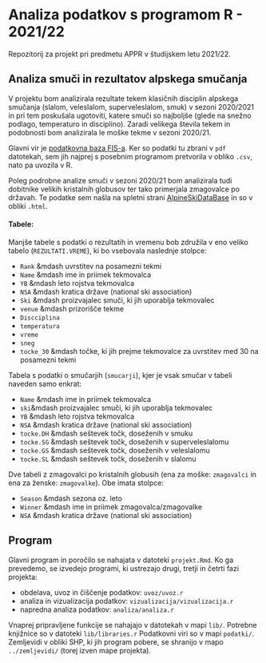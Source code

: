 # Analiza podatkov s programom R - 2021/22

Repozitorij za projekt pri predmetu APPR v študijskem letu 2021/22. 

## Analiza smuči in rezultatov alpskega smučanja

V projektu bom analizirala rezultate tekem klasičnih disciplin alpskega smučanja (slalom, veleslalom, superveleslalom, smuk) v sezoni 2020/2021 in pri tem poskušala ugotoviti, katere smuči so najboljše (glede na snežno podlago, temperaturo in disciplino). Zaradi velikega števila tekem in podobnosti bom analizirala le moške tekme v sezoni 2020/21.

Glavni vir je [podatkovna baza FIS-a](https://www.fis-ski.com/DB/alpine-skiing/calendar-results.html?eventselection=results&place=&sectorcode=AL&seasoncode=2021&categorycode=WC&disciplinecode=&gendercode=M&racedate=&racecodex=&nationcode=&seasonmonth=X-2021&saveselection=-1&seasonselection=). Ker so podatki tu zbrani v `pdf` datotekah, sem jih najprej s posebnim programom pretvorila v obliko `.csv`, nato pa uvozila v R.

Poleg podrobne analize smuči v sezoni 2020/21 bom analizirala tudi dobitnike velikih kristalnih globusov ter tako primerjala zmagovalce po državah. Te podatke sem našla na spletni strani [AlpineSkiDataBase](https://ski-db.com/db/stats/overall_m_gc.php) in so v obliki `.html`.

#### Tabele:
Manjše tabele s podatki o rezultatih in vremenu bob združila v eno veliko tabelo (`REZULTATI.VREME`), ki bo vsebovala naslednje stolpce:
* `Rank` &mdash uvrstitev na posamezni tekmi
* `Name` &mdash ime in priimek tekmovalca
* `YB` &mdash leto rojstva tekmovalca
* `NSA` &mdash kratica države (national ski association)
* `Ski` &mdash proizvajalec smuči, ki jih uporablja tekmovalec
* `venue` &mdash prizorišče tekme
* `Discciplina`
* `temperatura`
* `vreme`
* `sneg`
* `tocke_30` &mdash točke, ki jih prejme tekmovalce za uvrstitev med 30 na posamezni tekmi 

Tabela s podatki o smučarjih (`smucarji`), kjer je vsak smučar v tabeli naveden samo enkrat:
* `Name` &mdash ime in priimek tekmovalca
* `ski`&mdash proizvajalec smuči, ki jih uporablja tekmovalec
* `YB` &mdash leto rojstva tekmovalca
* `NSA` &mdash kratica države (national ski association)
* `tocke.DH` &mdash seštevek točk, doseženih v smuku
* `tocke.SG` &mdash seštevek točk, doseženih v superveleslalomu
* `tocke.GS` &mdash seštevek točk, doseženih v veleslalomu
* `tocke.SL` &mdash seštevek točk, doseženih v slalomu

Dve tabeli z zmagovalci po kristalnih globusih (ena za moške: `zmagovalci` in ena za ženske: `zmagovalke`). Obe imata stolpce:
* `Season` &mdash sezona oz. leto
* `Winner` &mdash ime in priimek zmagovalca/zmagovalke
* `NSA` &mdash kratica države (national ski association)


## Program

Glavni program in poročilo se nahajata v datoteki `projekt.Rmd`.
Ko ga prevedemo, se izvedejo programi, ki ustrezajo drugi, tretji in četrti fazi projekta:

* obdelava, uvoz in čiščenje podatkov: `uvoz/uvoz.r`
* analiza in vizualizacija podatkov: `vizualizacija/vizualizacija.r`
* napredna analiza podatkov: `analiza/analiza.r`

Vnaprej pripravljene funkcije se nahajajo v datotekah v mapi `lib/`.
Potrebne knjižnice so v datoteki `lib/libraries.r`
Podatkovni viri so v mapi `podatki/`.
Zemljevidi v obliki SHP, ki jih program pobere,
se shranijo v mapo `../zemljevidi/` (torej izven mape projekta).

